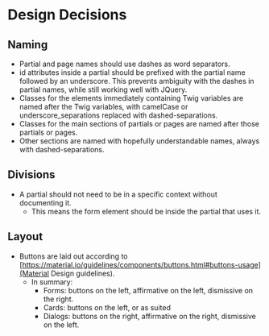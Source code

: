 # Design Decisions

## Naming

* Partial and page names should use dashes as word separators.
* id attributes inside a partial should be prefixed with the partial name
  followed by an underscore. This prevents ambiguity with the dashes in
  partial names, while still working well with JQuery.
* Classes for the elements immediately containing Twig variables are named
  after the Twig variables, with camelCase or underscore\_separations replaced
  with dashed-separations.
* Classes for the main sections of partials or pages are named after those
  partials or pages.
* Other sections are named with hopefully understandable names, always with
  dashed-separations.

## Divisions

* A partial should not need to be in a specific context without documenting it.
  * This means the form element should be inside the partial that uses it.

## Layout

* Buttons are laid out according to 
  [https://material.io/guidelines/components/buttons.html#buttons-usage](Material Design guidelines).
  * In summary:
    * Forms: buttons on the left, affirmative on the left, dismissive on the
      right.
    * Cards: buttons on the left, or as suited
    * Dialogs: buttons on the right, affirmative on the right, dismissive on the
      left.
